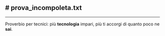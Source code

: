 <h2># prova_incompoleta.txt</h2>
<hr>
Proverbio per tecnici: più <strong>tecnologia</strong> impari,
più ti accorgi di quanto poco ne <strong>sai</strong>.
